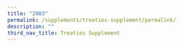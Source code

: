 ```yaml
---
title: "2003"
permalink: /supplements/treaties-supplement/permalink/
description: ""
third_nav_title: Treaties Supplement
---
```

